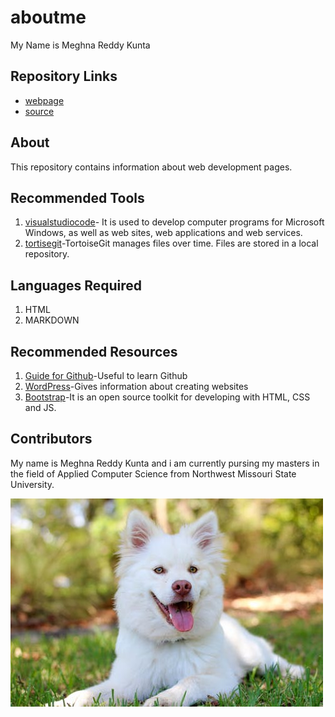 # aboutme
My Name is Meghna Reddy Kunta

## Repository Links
- [webpage]( https://meghnareddykunta.github.io/My-web-page/)
- [source](https://github.com/Meghnareddykunta/aboutme)

## About
This repository contains information about web development pages.

## Recommended Tools
1. [visualstudiocode](https://code.visualstudio.com/)- It is used to develop computer programs for Microsoft Windows, as well as web sites, web applications and web services.
1. [tortisegit](https://tortoisegit.org/)-TortoiseGit manages files over time. Files are stored in a local repository. 

## Languages Required
1. HTML
1. MARKDOWN

## Recommended Resources
1. [Guide for Github](https://guides.github.com/features/pages/)-Useful to learn Github
1. [WordPress](https://wordpress.com/)-Gives information about creating websites
1. [Bootstrap](https://getbootstrap.com/)-It is an open source toolkit for developing with HTML, CSS and JS.

## Contributors
My name is Meghna Reddy Kunta and i am currently pursing my masters in the field of Applied Computer Science from Northwest Missouri State University.

![dog](dog2.jpeg)

